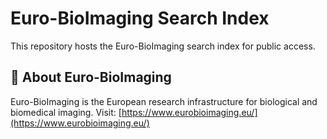 # Euro-BioImaging Search Index
This repository hosts the Euro-BioImaging search index for public access.

## 🔬 About Euro-BioImaging

Euro-BioImaging is the European research infrastructure for biological and biomedical imaging.
Visit: [https://www.eurobioimaging.eu/](https://www.eurobioimaging.eu/)
